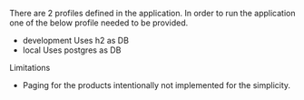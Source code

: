 

There are 2 profiles defined in the application. In order to run the application one of the below profile needed to be provided.
- development
    Uses h2 as DB
- local 
    Uses postgres as DB

Limitations
- Paging for the products intentionally not implemented for the simplicity. 

